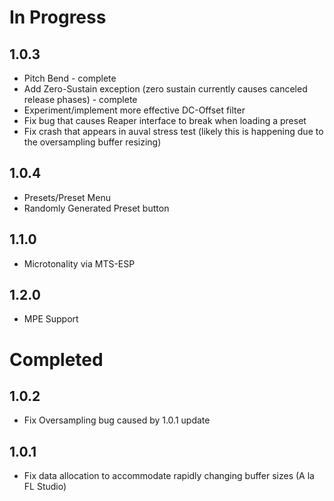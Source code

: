 # In Progress

## 1.0.3
* Pitch Bend - complete
* Add Zero-Sustain exception (zero sustain currently causes canceled release phases) - complete
* Experiment/implement more effective DC-Offset filter 
* Fix bug that causes Reaper interface to break when loading a preset
* Fix crash that appears in auval stress test (likely this is happening due to the oversampling buffer resizing)

## 1.0.4
* Presets/Preset Menu
* Randomly Generated Preset button

## 1.1.0
* Microtonality via MTS-ESP

## 1.2.0
* MPE Support

# Completed

## 1.0.2
* Fix Oversampling bug caused by 1.0.1 update

## 1.0.1
* Fix data allocation to accommodate rapidly changing buffer sizes (A la FL Studio)